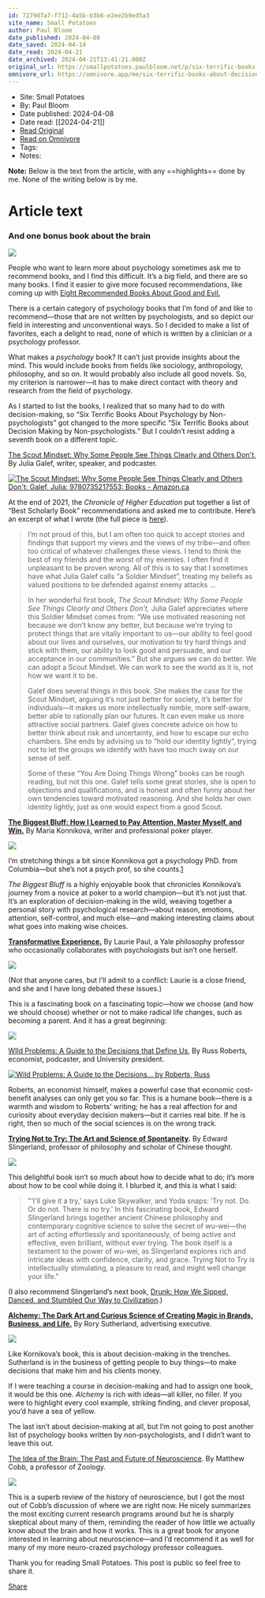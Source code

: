 ```yaml
---
id: 7279d7a7-f712-4a5b-b3b6-e2ee2b9ed5a3
site_name: Small Potatoes
author: Paul Bloom
date_published: 2024-04-08
date_saved: 2024-04-14
date_read: 2024-04-21
date_archived: 2024-04-21T13:41:21.000Z
original_url: https://smallpotatoes.paulbloom.net/p/six-terrific-books-about-decision
omnivore_url: https://omnivore.app/me/six-terrific-books-about-decision-making-by-non-psychologists-18edb93f974
---
```


 - Site: Small Potatoes
 - By: Paul Bloom
 - Date published: 2024-04-08
 - Date read: [[2024-04-21]]
 - [Read Original](https://smallpotatoes.paulbloom.net/p/six-terrific-books-about-decision)
 - [Read on Omnivore](https://omnivore.app/me/six-terrific-books-about-decision-making-by-non-psychologists-18edb93f974)
 - Tags: 
 - Notes: 

**Note:** Below is the text from the article, with any ==highlights== done by me. None of the writing below is by me.

# Article text
### And one bonus book about the brain

[![](https://proxy-prod.omnivore-image-cache.app/1456x1001,sJBugClSYohrHnVNWpUttUbIFvWH0lhsawrrsgkg8RVs/https://substackcdn.com/image/fetch/w_1456,c_limit,f_auto,q_auto:good,fl_progressive:steep/https%3A%2F%2Fsubstack-post-media.s3.amazonaws.com%2Fpublic%2Fimages%2F4f4c99cb-c0ee-404f-b1ea-b96d68091397_1516x1042.png)](https://substackcdn.com/image/fetch/f%5Fauto,q%5Fauto:good,fl%5Fprogressive:steep/https%3A%2F%2Fsubstack-post-media.s3.amazonaws.com%2Fpublic%2Fimages%2F4f4c99cb-c0ee-404f-b1ea-b96d68091397%5F1516x1042.png)

People who want to learn more about psychology sometimes ask me to recommend books, and I find this difficult. It’s a big field, and there are so many books. I find it easier to give more focused recommendations, like coming up with [Eight Recommended Books About Good and Evil.](https://smallpotatoes.paulbloom.net/p/eight-recommended-books-about-good) 

There is a certain category of psychology books that I’m fond of and like to recommend—those that are not written by psychologists, and so depict our field in interesting and unconventional ways. So I decided to make a list of favorites, each a delight to read, none of which is written by a clinician or a psychology professor. 

What makes a _psychology_ book? It can’t just provide insights about the mind. This would include books from fields like sociology, anthropology, philosophy, and so on. It would probably also include all good novels. So, my criterion is narrower—it has to make direct contact with theory and research from the field of psychology. 

As I started to list the books, I realized that so many had to do with decision-making, so “Six Terrific Books About Psychology by Non-psychologists” got changed to the more specific “Six Terrific Books about Decision Making by Non-psychologists.” But I couldn’t resist adding a seventh book on a different topic. 

[The Scout Mindset: Why Some People See Things Clearly and Others Don't](https://www.amazon.com/Scout-Mindset-People-Things-Clearly-ebook/dp/B07L2HQ26K/ref=tmm%5Fkin%5Fswatch%5F0?%5Fencoding=UTF8&qid=1700658557&sr=8-1), By Julia Galef, writer, speaker, and podcaster. 

[![The Scout Mindset: Why Some People See Things Clearly and Others Don't:  Galef, Julia: 9780735217553: Books - Amazon.ca](https://proxy-prod.omnivore-image-cache.app/662x1000,sndJSBRT6iM8Gff_fzp4j1DRtP1l1-qmvYFsgtZAtmZ8/https://substackcdn.com/image/fetch/w_1456,c_limit,f_auto,q_auto:good,fl_progressive:steep/https%3A%2F%2Fsubstack-post-media.s3.amazonaws.com%2Fpublic%2Fimages%2Fc9d06d3d-f48d-4c4f-8205-e008ec28afdd_662x1000.jpeg "The Scout Mindset: Why Some People See Things Clearly and Others Don't:  Galef, Julia: 9780735217553: Books - Amazon.ca")](https://substackcdn.com/image/fetch/f%5Fauto,q%5Fauto:good,fl%5Fprogressive:steep/https%3A%2F%2Fsubstack-post-media.s3.amazonaws.com%2Fpublic%2Fimages%2Fc9d06d3d-f48d-4c4f-8205-e008ec28afdd%5F662x1000.jpeg)

At the end of 2021, the _Chronicle of Higher Education_ put together a list of “Best Scholarly Book” recommendations and asked me to contribute. Here’s an excerpt of what I wrote (the full piece is [here](https://www.chronicle.com/article/the-best-scholarly-books-of-2021)).

> I’m not proud of this, but I am often too quick to accept stories and findings that support my views and the views of my tribe—and often too critical of whatever challenges these views. I tend to think the best of my friends and the worst of my enemies. I often find it unpleasant to be proven wrong. All of this is to say that I sometimes have what Julia Galef calls “a Soldier Mindset”, treating my beliefs as valued positions to be defended against enemy attacks … 
> 
> In her wonderful first book, _The Scout Mindset: Why Some People See Things Clearly and Others Don't,_ Julia Galef appreciates where this Soldier Mindset comes from: “We use motivated reasoning not because we don’t know any better, but because we’re trying to protect things that are vitally important to us—our ability to feel good about our lives and ourselves, our motivation to try hard things and stick with them, our ability to look good and persuade, and our acceptance in our communities.” But she argues we can do better. We can adopt a Scout Mindset. We can work to see the world as it is, not how we want it to be.
> 
> Galef does several things in this book. She makes the case for the Scout Mindset, arguing it’s not just better for society, it’s better for individuals—it makes us more intellectually nimble, more self-aware, better able to rationally plan our futures. It can even make us more attractive social partners. Galef gives concrete advice on how to better think about risk and uncertainty, and how to escape our echo chambers. She ends by advising us to “hold our identity lightly”, trying not to let the groups we identify with have too much sway on our sense of self. 
> 
> Some of these “You Are Doing Things Wrong” books can be rough reading, but not this one. Galef tells some great stories, she is open to objections and qualifications, and is honest and often funny about her own tendencies toward motivated reasoning. And she holds her own identity lightly, just as one would expect from a good Scout. 

**[The Biggest Bluff: How I Learned to Pay Attention, Master Myself, and Win.](https://www.amazon.com/Biggest-Bluff-Learned-Attention-Master/dp/052552262X)** By Maria Konnikova, writer and professional poker player. 

[![](https://proxy-prod.omnivore-image-cache.app/782x1198,sOhWT22dGE3eulcRIACqur3mRkNdj5WNn33VWsBDkjbA/https://substackcdn.com/image/fetch/w_1456,c_limit,f_auto,q_auto:good,fl_progressive:steep/https%3A%2F%2Fsubstack-post-media.s3.amazonaws.com%2Fpublic%2Fimages%2F24a93926-9a72-4411-8c1e-7aae1e02703f_782x1198.png)](https://substackcdn.com/image/fetch/f%5Fauto,q%5Fauto:good,fl%5Fprogressive:steep/https%3A%2F%2Fsubstack-post-media.s3.amazonaws.com%2Fpublic%2Fimages%2F24a93926-9a72-4411-8c1e-7aae1e02703f%5F782x1198.png)

I’m stretching things a bit since Konnikova got a psychology PhD. from Columbia—but she’s not a psych prof, so she counts.[1](https://smallpotatoes.paulbloom.net/p/six-terrific-books-about-decision#footnote-1-136719122) 

_The Biggest Bluff_ is a highly enjoyable book that chronicles Konnikova’s journey from a novice at poker to a world champion—but it’s not just that. It’s an exploration of decision-making in the wild, weaving together a personal story with psychological research—about reason, emotions, attention, self-control, and much else—and making interesting claims about what goes into making wise choices. 

**[Transformative Experience.](https://www.amazon.com/Transformative-Experience-L-Paul-dp-0198717954/dp/0198717954/ref=mt%5Fother?%5Fencoding=UTF8&me=&qid=1622928767)** By Laurie Paul, a Yale philosophy professor who occasionally collaborates with psychologists but isn’t one herself. 

[![](https://proxy-prod.omnivore-image-cache.app/718x1130,sC6PzrumuPwH8Zck6zXa8gw_kve6shT48V1VEkmOlTQw/https://substackcdn.com/image/fetch/w_1456,c_limit,f_auto,q_auto:good,fl_progressive:steep/https%3A%2F%2Fsubstack-post-media.s3.amazonaws.com%2Fpublic%2Fimages%2F5e689de8-c324-410c-ba7a-e30f8335c899_718x1130.png)](https://substackcdn.com/image/fetch/f%5Fauto,q%5Fauto:good,fl%5Fprogressive:steep/https%3A%2F%2Fsubstack-post-media.s3.amazonaws.com%2Fpublic%2Fimages%2F5e689de8-c324-410c-ba7a-e30f8335c899%5F718x1130.png)

(Not that anyone cares, but I’ll admit to a conflict: Laurie is a close friend, and she and I have long debated these issues.)

This is a fascinating book on a fascinating topic—how we choose (and how we should choose) whether or not to make radical life changes, such as becoming a parent. And it has a great beginning:

[![](https://proxy-prod.omnivore-image-cache.app/990x1254,sA8ompXFShnr0cLvfT_v-AfcC--zjadDpsNyIJMylTIg/https://substackcdn.com/image/fetch/w_1456,c_limit,f_auto,q_auto:good,fl_progressive:steep/https%3A%2F%2Fsubstack-post-media.s3.amazonaws.com%2Fpublic%2Fimages%2Fd2c569be-ac1a-44b4-b48b-e11048e00c74_990x1254.png)](https://substackcdn.com/image/fetch/f%5Fauto,q%5Fauto:good,fl%5Fprogressive:steep/https%3A%2F%2Fsubstack-post-media.s3.amazonaws.com%2Fpublic%2Fimages%2Fd2c569be-ac1a-44b4-b48b-e11048e00c74%5F990x1254.png)

[WIld Problems: A Guide to the Decisions that Define Us](https://www.amazon.com/Wild-Problems-Guide-Decisions-Define/dp/0593418255), By Russ Roberts, economist, podcaster, and University president. 

[![Wild Problems: A Guide to the Decisions... by Roberts, Russ](https://proxy-prod.omnivore-image-cache.app/662x1000,saYLPcwSNnjG5pMxuGCthpwjwol0ZM4aC2PgPW3NA2Cw/https://substackcdn.com/image/fetch/w_1456,c_limit,f_auto,q_auto:good,fl_progressive:steep/https%3A%2F%2Fsubstack-post-media.s3.amazonaws.com%2Fpublic%2Fimages%2F54faa80c-66e4-453d-8d58-f634f47c274c_662x1000.jpeg "Wild Problems: A Guide to the Decisions... by Roberts, Russ")](https://substackcdn.com/image/fetch/f%5Fauto,q%5Fauto:good,fl%5Fprogressive:steep/https%3A%2F%2Fsubstack-post-media.s3.amazonaws.com%2Fpublic%2Fimages%2F54faa80c-66e4-453d-8d58-f634f47c274c%5F662x1000.jpeg)

Roberts, an economist himself, makes a powerful case that economic cost-benefit analyses can only get you so far. This is a humane book—there is a warmth and wisdom to Roberts’ writing; he has a real affection for and curiosity about everyday decision makers—but it carries real bite. If he is right, then so much of the social sciences is on the wrong track. 

**[Trying Not to Try: The Art and Science of Spontaneity](https://www.amazon.ca/Trying-Not-Try-Science-Spontaneity/dp/0770437613).** By Edward Slingerland, professor of philosophy and scholar of Chinese thought. 

[![](https://proxy-prod.omnivore-image-cache.app/536x806,sltP1cKRYE1eXaSkP4TYcLJXAIFXzLDmPOfn2YK5NuqY/https://substackcdn.com/image/fetch/w_1456,c_limit,f_auto,q_auto:good,fl_progressive:steep/https%3A%2F%2Fsubstack-post-media.s3.amazonaws.com%2Fpublic%2Fimages%2F2b605577-df47-405a-976f-ee36da3ba2e2_536x806.png)](https://substackcdn.com/image/fetch/f%5Fauto,q%5Fauto:good,fl%5Fprogressive:steep/https%3A%2F%2Fsubstack-post-media.s3.amazonaws.com%2Fpublic%2Fimages%2F2b605577-df47-405a-976f-ee36da3ba2e2%5F536x806.png)

This delightful book isn’t so much about how to decide what to do; it’s more about how to be cool while doing it. I blurbed it, and this is what I said: 

> "‘I'll give it a try,’ says Luke Skywalker, and Yoda snaps: ‘Try not. Do. Or do not. There is no try.’ In this fascinating book, Edward Slingerland brings together ancient Chinese philosophy and contemporary cognitive science to solve the secret of wu-wei—the art of acting effortlessly and spontaneously, of being active and effective, even brilliant, without ever trying. The book itself is a testament to the power of wu-wei, as Slingerland explores rich and intricate ideas with confidence, clarity, and grace. Trying Not to Try is intellectually stimulating, a pleasure to read, and might well change your life."

(I also recommend Slingerland’s next book, [Drunk: How We Sipped, Danced, and Stumbled Our Way to Civilization](https://www.amazon.com/Drunk-Sipped-Danced-Stumbled-Civilization/dp/1713587378).)

**[Alchemy: The Dark Art and Curious Science of Creating Magic in Brands, Business, and Life.](https://www.amazon.com/Alchemy-Surprising-Power-Ideas-Sense-ebook/dp/B01F1HOAWA)** By Rory Sutherland, advertising executive. 

[![](https://proxy-prod.omnivore-image-cache.app/1098x1646,stKhCB6LFDIC3mCFrLlw0n1jroC8UEdQHsHiV7XwlxCU/https://substackcdn.com/image/fetch/w_1456,c_limit,f_auto,q_auto:good,fl_progressive:steep/https%3A%2F%2Fsubstack-post-media.s3.amazonaws.com%2Fpublic%2Fimages%2Ff805fa61-e0f4-4ba5-a734-be17f6e8a90c_1098x1646.png)](https://substackcdn.com/image/fetch/f%5Fauto,q%5Fauto:good,fl%5Fprogressive:steep/https%3A%2F%2Fsubstack-post-media.s3.amazonaws.com%2Fpublic%2Fimages%2Ff805fa61-e0f4-4ba5-a734-be17f6e8a90c%5F1098x1646.png)

Like Kornikova’s book, this is about decision-making in the trenches. Sutherland is in the business of getting people to buy things—to make decisions that make him and his clients money. 

If I were teaching a course in decision-making and had to assign one book, it would be this one. _Alchemy_ is rich with ideas—all killer, no filler. If you were to highlight every cool example, striking finding, and clever proposal, you’d have a sea of yellow. 

The last isn’t about decision-making at all, but I’m not going to post another list of psychology books written by non-psychologists, and I didn’t want to leave this out. 

[The Idea of the Brain: The Past and Future of Neuroscience](https://www.amazon.com/Idea-Brain-Past-Future-Neuroscience-ebook/dp/B07WSD9KBV/ref=tmm%5Fkin%5Fswatch%5F0?%5Fencoding=UTF8&qid=&sr=). By Matthew Cobb, a professor of Zoology. 

[![](https://proxy-prod.omnivore-image-cache.app/1082x1650,sTGkSs1p_tMNQ5thTprN4bdOz86N2rE18DSOz-GZgY3Y/https://substackcdn.com/image/fetch/w_1456,c_limit,f_auto,q_auto:good,fl_progressive:steep/https%3A%2F%2Fsubstack-post-media.s3.amazonaws.com%2Fpublic%2Fimages%2F3942de1e-3298-47e6-b232-ec4d9a87cd3b_1082x1650.png)](https://substackcdn.com/image/fetch/f%5Fauto,q%5Fauto:good,fl%5Fprogressive:steep/https%3A%2F%2Fsubstack-post-media.s3.amazonaws.com%2Fpublic%2Fimages%2F3942de1e-3298-47e6-b232-ec4d9a87cd3b%5F1082x1650.png)

This is a superb review of the history of neuroscience, but I got the most out of Cobb’s discussion of where we are right now. He nicely summarizes the most exciting current research programs around but he is sharply skeptical about many of them, reminding the reader of how little we actually know about the brain and how it works. This is a great book for anyone interested in learning about neuroscience—and I’d recommend it as well for many of my more neuro-crazed psychology professor colleagues. 

Thank you for reading Small Potatoes. This post is public so feel free to share it.

[Share](https://smallpotatoes.paulbloom.net/p/six-terrific-books-about-decision?utm%5Fsource=substack&utm%5Fmedium=email&utm%5Fcontent=share&action=share)